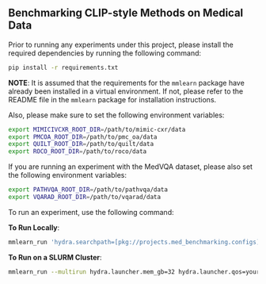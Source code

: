 ## Benchmarking CLIP-style Methods on Medical Data
Prior to running any experiments under this project, please install the required dependencies by running the following command:
```bash
pip install -r requirements.txt
```
**NOTE**: It is assumed that the requirements for the `mmlearn` package have already been installed in a virtual environment.
If not, please refer to the README file in the `mmlearn` package for installation instructions.

Also, please make sure to set the following environment variables:
```bash
export MIMICIVCXR_ROOT_DIR=/path/to/mimic-cxr/data
export PMCOA_ROOT_DIR=/path/to/pmc_oa/data
export QUILT_ROOT_DIR=/path/to/quilt/data
export ROCO_ROOT_DIR=/path/to/roco/data
```

If you are running an experiment with the MedVQA dataset, please also set the following environment variables:
```bash
export PATHVQA_ROOT_DIR=/path/to/pathvqa/data
export VQARAD_ROOT_DIR=/path/to/vqarad/data
```

To run an experiment, use the following command:

**To Run Locally**:
```bash
mmlearn_run 'hydra.searchpath=[pkg://projects.med_benchmarking.configs]' +experiment=baseline experiment_name=test
```

**To Run on a SLURM Cluster**:
```bash
mmlearn_run --multirun hydra.launcher.mem_gb=32 hydra.launcher.qos=your_qos hydra.launcher.partition=your_partition hydra.launcher.gres=gpu:4 hydra.launcher.cpus_per_task=8 hydra.launcher.tasks_per_node=4 hydra.launcher.nodes=1 hydra.launcher.stderr_to_stdout=true hydra.launcher.timeout_min=60 '+hydra.launcher.additional_parameters={export: ALL}' 'hydra.searchpath=[pkg://projects.med_benchmarking.configs]' +experiment=baseline experiment_name=test
```
